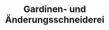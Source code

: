 ---
title: "Gardinen- und Änderungsschneiderei"
url: /tuttlingen/gardinen-und-aenderungsschneiderei/
shop: Textil
---